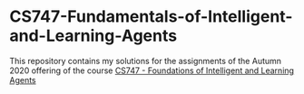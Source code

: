 # CS747-Fundamentals-of-Intelligent-and-Learning-Agents
This repository contains my solutions for the assignments of the Autumn 2020 offering of the course [CS747 - Foundations of Intelligent and Learning Agents](https://www.cse.iitb.ac.in/~shivaram/teaching/cs747-a2020/index.html)
